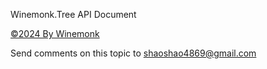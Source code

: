 ﻿Winemonk.Tree API Document


<p><a href="https://github.com/WineMonk" target="_blank" rel="noopener noreferrer">&#169;2024 By Winemonk</a></p>

Send comments on this topic to [shaoshao4869@gmail.com](mailto:shaoshao4869@gmail.com?Subject=Winemonk.Tree%20API%20Document)
